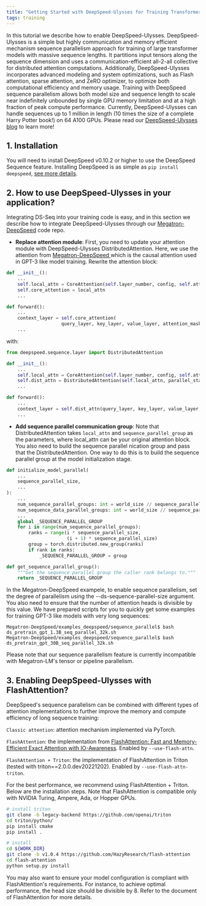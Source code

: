 ```yaml
---
title: "Getting Started with DeepSpeed-Ulysses for Training Transformer Models with Extreme Long Sequences"
tags: training
---
```


In this tutorial we describe how to enable DeepSpeed-Ulysses. DeepSpeed-Ulysses is a simple but highly communication and memory efficient mechanism sequence parallelism approach for training of large transformer models with massive sequence lengths. It partitions input tensors along the sequence dimension and uses a communication-efficient all-2-all collective for distributed attention computations. Additionally, DeepSpeed-Ulysses incorporates advanced modeling and system optimizations, such as Flash attention, sparse attention, and ZeRO optimizer, to optimize both computational efficiency and memory usage. Training with DeepSpeed sequence parallelism allows both model size and sequence length to scale near indefinitely unbounded by single GPU memory limitation and at a high fraction of peak compute performance. Currently, DeepSpeed-Ulysses can handle sequences up to 1 million in length (10 times the size of a complete Harry Potter book!) on 64 A100 GPUs. Please read our [DeepSpeed-Ulysses blog](https://github.com/deepspeedai/DeepSpeed/tree/master/blogs/deepspeed-ulysses) to learn more!

## 1. Installation

You will need to install DeepSpeed v0.10.2 or higher to use the DeepSpeed Sequence feature. Installing DeepSpeed is as simple as `pip install deepspeed`, [see more details](/tutorials/getting-started/).


## 2. How to use DeepSpeed-Ulysses in your application?

Integrating DS-Seq into your training code is easy, and in this section we describe how to integrate DeepSpeed-Ulysses through our [Megatron-DeepSpeed](https://github.com/deepspeedai/Megatron-DeepSpeed) code repo.


* **Replace attention module**: First, you need to update your attention module with DeepSpeed-Ulysses DistributedAttention. Here, we use the attention from [Megatron-DeepSpeed ](https://github.com/deepspeedai/Megatron-DeepSpeed/blob/main/megatron/model/transformer.py) which is the causal attention used in GPT-3 like model training. Rewrite the attention block:

```python
def __init__():
    ...
    self.local_attn = CoreAttention(self.layer_number, config, self.attn_mask_type)
    self.core_attention = local_attn
    ...

def forward():
    ...
    context_layer = self.core_attention(
                    query_layer, key_layer, value_layer, attention_mask)
    ...
```

with:

```python
from deepspeed.sequence.layer import DistributedAttention

def __init__():
    ...
    self.local_attn = CoreAttention(self.layer_number, config, self.attn_mask_type)
    self.dist_attn = DistributedAttention(self.local_attn, parallel_state.get_sequence_parallel_group())
    ...

def forward():
    ...
    context_layer = self.dist_attn(query_layer, key_layer, value_layer, attention_mask)
    ...

```

* **Add sequence parallel communication group**:  Note that DistributedAttention takes `local_attn` and `sequence_parallel_group` as the parameters, where local_attn can be your original attention block. You also need to build the sequence parallel nication group and pass that the DistributedAttention. One way to do this is to build the sequence parallel group at the model initialization stage.


```python
def initialize_model_parallel(
    ...
    sequence_parallel_size,
    ...
):
    ...
    num_sequence_parallel_groups: int = world_size // sequence_parallel_size
    num_sequence_data_parallel_groups: int = world_size // sequence_parallel_size // data_parallel_size
    ...
    global _SEQUENCE_PARALLEL_GROUP
    for i in range(num_sequence_parallel_groups):
        ranks = range(i * sequence_parallel_size,
                      (i + 1) * sequence_parallel_size)
        group = torch.distributed.new_group(ranks)
        if rank in ranks:
            _SEQUENCE_PARALLEL_GROUP = group

def get_sequence_parallel_group():
    """Get the sequence parallel group the caller rank belongs to."""
    return _SEQUENCE_PARALLEL_GROUP

```

In the Megatron-DeepSpeed exampele, to enable sequence parallelism, set the degree of parallelism using the --ds-sequence-parallel-size argument. You also need to ensure that the number of attention heads is divisible by this value.
We have prepared scripts for you to quickly get some examples for training GPT-3 like models with very long sequences:

```shell
Megatron-DeepSpeed/examples_deepspeed/sequence_parallel$ bash ds_pretrain_gpt_1.3B_seq_parallel_32k.sh
Megatron-DeepSpeed/examples_deepspeed/sequence_parallel$ bash ds_pretrain_gpt_30B_seq_parallel_32k.sh
```

Please note that our sequence parallelism feature is currently incompatible with Megatron-LM's tensor or pipeline parallelism.

## 3. Enabling DeepSpeed-Ulysses with FlashAttention?

DeepSpeed's sequence parallelism can be combined with different types of attention implementations to further improve the memory and compute efficiency of long sequence training:

`Classic attention`: attention mechanism implemented via PyTorch.

`FlashAttention`: the implementation from [FlashAttention: Fast and Memory-Efficient Exact Attention with IO-Awareness](https://arxiv.org/abs/2205.14135). Enabled by `--use-flash-attn`.

`FlashAttention + Triton`: the implementation of FlashAttention in Triton (tested with triton==2.0.0.dev20221202). Enabled by `--use-flash-attn-triton`.

For the best performance, we recommend using FlashAttention + Triton. Below are the installation steps. Note that FlashAttention is compatible only with NVIDIA Turing, Ampere, Ada, or Hopper GPUs.

```bash
# install triton
git clone -b legacy-backend https://github.com/openai/triton
cd triton/python/
pip install cmake
pip install .
```

```bash
# install
cd ${WORK_DIR}
git clone -b v1.0.4 https://github.com/HazyResearch/flash-attention
cd flash-attention
python setup.py install
```

You may also want to ensure your model configuration is compliant with FlashAttention's requirements. For instance, to achieve optimal performance, the head size should be divisible by 8. Refer to the document of FlashAttention for more details.
